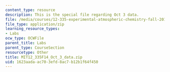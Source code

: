 ```yaml
---
content_type: resource
description: This is the special file regarding Oct 3 data.
file: /media/courses/12-335-experimental-atmospheric-chemistry-fall-2014/1623aadaac703efd8ac7b12b1f64f450_MIT12_335F14_Oct_3_data.zip
file_type: application/zip
learning_resource_types:
- Labs
ocw_type: OCWFile
parent_title: Labs
parent_type: CourseSection
resourcetype: Other
title: MIT12_335F14_Oct_3_data.zip
uid: 1623aada-ac70-3efd-8ac7-b12b1f64f450
---
```


